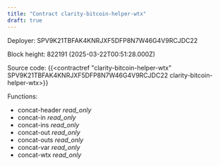 ```yaml
---
title: "Contract clarity-bitcoin-helper-wtx"
draft: true
---
```

Deployer: SPV9K21TBFAK4KNRJXF5DFP8N7W46G4V9RCJDC22


 



Block height: 822191 (2025-03-22T00:51:28.000Z)

Source code: {{<contractref "clarity-bitcoin-helper-wtx" SPV9K21TBFAK4KNRJXF5DFP8N7W46G4V9RCJDC22 clarity-bitcoin-helper-wtx>}}

Functions:

* concat-header _read_only_
* concat-in _read_only_
* concat-ins _read_only_
* concat-out _read_only_
* concat-outs _read_only_
* concat-var _read_only_
* concat-wtx _read_only_
